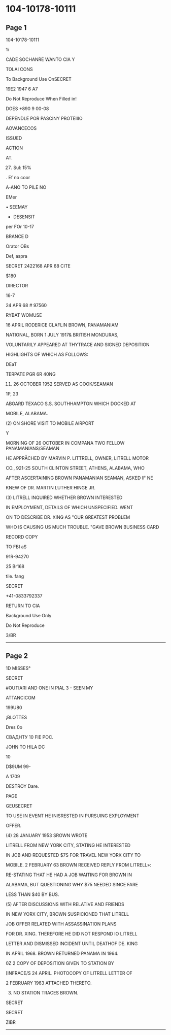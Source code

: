 # 104-10178-10111

## Page 1

104-10178-10111

1i

CADE SOCHANRE WANTO CIA Y

TOLAI CONS

To Background Use OnSECRET

19E2 1947 6 A7

Do Not Reproduce When Filled in!

DOES +890 9 00-08

DEPENDLE POR PASCINY PROTEIIIO

AOVANCECOS

ISSUED

ACTION

AT.

27. Sul: 15%

. Ef no coor

A-ANO TO PILE NO

EMer

• SEEMAY

- DESENSIT

per FOr 10-17

BRANCE D

Orator OBs

Def, aspra

SECRET 2422168 APR 68 CITE

$180

DIRECTOR

16-7

24 APR 68 # 97560

RYBAT WOMUSE

16 APRIL RODERICE CLAFLIN BROWN, PANAMANIAM

NATIONAL, BORN 1 JULY 1917& BRITISH MONDURAS,

VOLUNTARILY APPEARED AT THYTRACE AND SIGNED DEPOSITION

HIGHLIGHTS OF WHICH AS FOLLOWS:

DEaT

TERPATE PGR 6R 40NG

11) 26 OCTOBER 1952 SERVED AS COOK/SEAMAN

1P, 23

ABOARD TEXACO S.S. SOUTHHAMPTON WHICH DOCKED AT

MOBILE, ALABAMA.

(2) ON SHORE VISIT TO MOBILE AIRPORT

Y

MORNING OF 26 OCTOBER IN COMPANA TWO FELLOW PANAMANIANS/SEAMAN

HE APPRÄCHED BY MARVIN P. LITTRELL, OWNER, LITRELL MOTOR

CO., 921-25 SOUTH CLINTON STREET, ATHENS, ALABAMA, WHO

AFTER ASCERTAINING BROWN PANAMANIAN SEAMAN, ASKED IF NE

KNEW OF DR. MARTIN LUTHER HINGE JR.

(3) LITRELL INQUIRED WHETHER BROWN INTERESTED

IN EMPLOYMENT, DETAILS OF WHICH UNSPECIFIED. WENT

ON TO DESCRIBE DR. XING AS "OUR GREATEST PROBLEM

WHO IS CAUSING US MUCH TROUBLE. "GAVE BROWN BUSINESS CARD

RECORD COPY

TO FBI aS

91R-94270

25 Br168

tile. fang

SECRET

+41-0833792337

RETURN TO CIA

Background Use Only

Do Not Reproduce

3/BR

---

## Page 2

1D MISSES°

SECRET

#OUTIARI AND ONE IN PIAL 3 - SEEN MY

ATTANCICOM

199U80

¡BLOTTES

Dres 0o

СВАДНТУ 10 FIE РОС.

JOHN TO HILA DC

10

D$9UM 99-

A 1709

DESTROY Dare.

PAGE

GEUSECRET

TO USE IN EVENT HE INISRESTED IN PURSUING EXPLOYMENT

OFFER.

(4) 28 JANUARY 1953 SROWN WROTE

LITRELL FROM NEW YORK CITY, STATING HE INTERESTED

IN JOB AND REQUESTED $7S FOR TRAVEL NEW YORX CITY TO

MOBILE. 2 FEBRUARY 63 BROWN RECEIVED REPLY FROM LITRELL»:

RE-STATING THAT HE HAD A JOB WAITING FOR BROWN IN

ALABAMA, BUT QUESTIONING WHY $75 NEEDED SINCE FARE

LESS THAN $40 BY BUS.

(5) AFTER DISCUSSIONS WITH RELATIVE AND FRIENDS

IN NEW YORX CITY, BROWN SUSPICIONED THAT LITRELL

JOB OFFER RELATED WITH ASSASSINATION PLANS

FOR DR. XING. THEREFORE HE DID NOT RESPOND IO LITRELL

LETTER AND DISMISSED INCIDENT UNTIL DEATHOF DE. KING

IN APRIL 1968. BROWN RETURNED PANAMA IN 1964.

0Z 2 COPY OF DEPOSITION GIVEN TO STATION BY

[INFRACE/S 24 APRIL. PHOTOCOPY OF LITRELL LETTER OF

2 FEBRUARY 1963 ATTACHED THERETO.

3. NO STATION TRACES BROWN.

SECRET

SECRET

ZIBR

---

